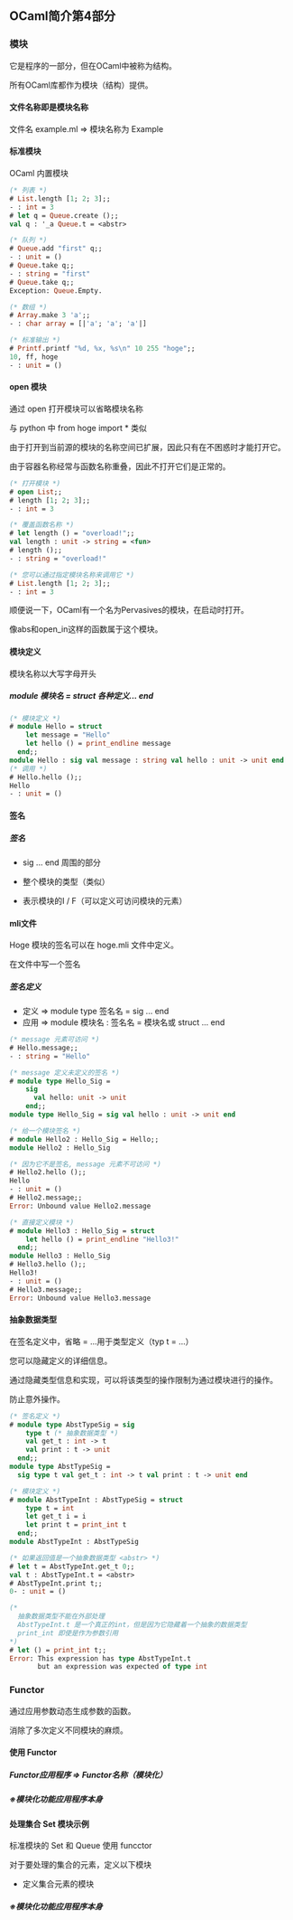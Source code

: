 ## OCaml简介第4部分

### 模块

它是程序的一部分，但在OCaml中被称为结构。

所有OCaml库都作为模块（结构）提供。

#### 文件名称即是模块名称

文件名 example.ml => 模块名称为 Example

#### 标准模块

OCaml 内置模块

```ocaml
(* 列表 *)
# List.length [1; 2; 3];;
- : int = 3
# let q = Queue.create ();;
val q : '_a Queue.t = <abstr>

(* 队列 *)
# Queue.add "first" q;;
- : unit = ()
# Queue.take q;;
- : string = "first"
# Queue.take q;;
Exception: Queue.Empty.

(* 数组 *)
# Array.make 3 'a';;
- : char array = [|'a'; 'a'; 'a'|]

(* 标准输出 *)
# Printf.printf "%d, %x, %s\n" 10 255 "hoge";;
10, ff, hoge
- : unit = ()
```
#### open 模块

通过 open 打开模块可以省略模块名称

与 python 中 from hoge import * 类似

由于打开到当前源的模块的名称空间已扩展，因此只有在不困惑时才能打开它。

由于容器名称经常与函数名称重叠，因此不打开它们是正常的。

```ocaml
(* 打开模块 *)
# open List;;
# length [1; 2; 3];;
- : int = 3

(* 覆盖函数名称 *)
# let length () = "overload!";;
val length : unit -> string = <fun>
# length ();;
- : string = "overload!"

(* 您可以通过指定模块名称来调用它 *)
# List.length [1; 2; 3];;
- : int = 3
```
顺便说一下，OCaml有一个名为Pervasives的模块，在启动时打开。

像abs和open_in这样的函数属于这个模块。

#### 模块定义

模块名称以大写字母开头

##### module 模块名 = struct 各种定义... end

```ocaml
(* 模块定义 *)
# module Hello = struct
    let message = "Hello"
    let hello () = print_endline message
  end;;
module Hello : sig val message : string val hello : unit -> unit end
(* 调用 *)
# Hello.hello ();;
Hello
- : unit = ()
```

#### 签名

##### 签名

* sig ... end 周围的部分

* 整个模块的类型（类似）

* 表示模块的I / F（可以定义可访问模块的元素）

#### mli文件

Hoge 模块的签名可以在 hoge.mli 文件中定义。

在文件中写一个签名

##### 签名定义

* 定义 => module type 签名名 = sig ... end
* 应用 => module 模块名 : 签名名 = 模块名或 struct ... end

```ocaml
(* message 元素可访问 *)
# Hello.message;;
- : string = "Hello"

(* message 定义未定义的签名 *)
# module type Hello_Sig =
    sig
      val hello: unit -> unit
    end;;
module type Hello_Sig = sig val hello : unit -> unit end

(* 给一个模块签名 *)
# module Hello2 : Hello_Sig = Hello;;
module Hello2 : Hello_Sig

(* 因为它不是签名, message 元素不可访问 *)
# Hello2.hello ();;
Hello
- : unit = ()
# Hello2.message;;
Error: Unbound value Hello2.message

(* 直接定义模块 *)
# module Hello3 : Hello_Sig = struct
    let hello () = print_endline "Hello3!"
  end;;
module Hello3 : Hello_Sig
# Hello3.hello ();;
Hello3!
- : unit = ()
# Hello3.message;;
Error: Unbound value Hello3.message
```
#### 抽象数据类型

在签名定义中，省略 = ...用于类型定义（typ t = ...）

您可以隐藏定义的详细信息。

通过隐藏类型信息和实现，可以将该类型的操作限制为通过模块进行的操作。

防止意外操作。

```ocaml
(* 签名定义 *)
# module type AbstTypeSig = sig
    type t (* 抽象数据类型 *)
    val get_t : int -> t
    val print : t -> unit
  end;;
module type AbstTypeSig =
  sig type t val get_t : int -> t val print : t -> unit end

(* 模块定义 *)
# module AbstTypeInt : AbstTypeSig = struct
    type t = int
    let get_t i = i
    let print t = print_int t
  end;;
module AbstTypeInt : AbstTypeSig

(* 如果返回值是一个抽象数据类型 <abstr> *)
# let t = AbstTypeInt.get_t 0;;
val t : AbstTypeInt.t = <abstr>
# AbstTypeInt.print t;;
0- : unit = ()

(* 
  抽象数据类型不能在外部处理
  AbstTypeInt.t 是一个真正的int，但是因为它隐藏着一个抽象的数据类型
  print_int 即使是作为参数引用
*)
# let () = print_int t;;
Error: This expression has type AbstTypeInt.t
       but an expression was expected of type int
```

### Functor

通过应用参数动态生成参数的函数。

消除了多次定义不同模块的麻烦。

#### 使用 Functor

##### Functor应用程序 => Functor名称（模块化）

##### ※模块化功能应用程序本身

#### 处理集合 Set 模块示例

标准模块的 Set 和 Queue 使用 funcctor

对于要处理的集合的元素，定义以下模块

* 定义集合元素的模块

##### ※模块化功能应用程序本身
